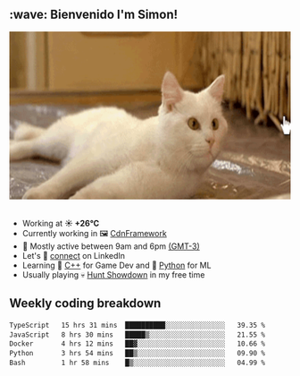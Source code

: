 <h2>:wave: <b>Bienvenido I'm Simon!&nbsp;</b></h2>

<section>
  <img src="./static/banner.gif" height=300 width=1000>
</section>

<br>

<ul>
  <li>
		<!--START_SECTION:weather-->
		Working at <b>☀️   +26°C</b>
		<!--END_SECTION:weather-->
  </li>
  <li>
    Currently working in 🖼️&nbsp;<a href=https://github.com/snapverse/cdn-framework target=_blank>CdnFramework</a>
  </li>
  <li>
    🚩 Mostly active between 9am and 6pm <a href=https://onlinealarmkur.com/world/es target=_blank>(GMT-3)</a>
  </li>
  <li>
    Let's 🔗&nbsp;<a href=https://www.linkedin.com/in/itsimmons target=_blank>connect</a> on LinkedIn
  </li>
  <li>
    Learning 👴&nbsp;<a href=https://images3.memedroid.com/images/UPLOADED755/65f2bce6734f6.webp target=_blank>C++</a> for Game Dev and 🐍&nbsp;<a href=https://qph.cf2.quoracdn.net/main-qimg-4472b6229cb75bf66ab531f3ebd4f975-lq target=_blank>Python</a> for ML
  </li>
  <li>
    Usually playing 💀&nbsp;<a href=https://www.huntshowdown.com target=_blank>Hunt Showdown</a> in my free time
  </li>
</ul>

<h2><b>Weekly coding breakdown </b></h2>

<!--START_SECTION:waka-->

```txt
TypeScript   15 hrs 31 mins  ██████████░░░░░░░░░░░░░░░   39.35 %
JavaScript   8 hrs 30 mins   █████▒░░░░░░░░░░░░░░░░░░░   21.55 %
Docker       4 hrs 12 mins   ██▓░░░░░░░░░░░░░░░░░░░░░░   10.66 %
Python       3 hrs 54 mins   ██▒░░░░░░░░░░░░░░░░░░░░░░   09.90 %
Bash         1 hr 58 mins    █▒░░░░░░░░░░░░░░░░░░░░░░░   04.99 %
```

<!--END_SECTION:waka-->
